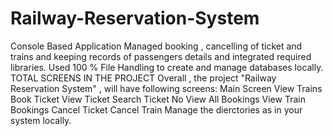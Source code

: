 # Railway-Reservation-System
Console Based Application Managed booking , cancelling of ticket and trains and keeping records of passengers details and integrated required libraries. Used 100 % File Handling to create and manage databases locally. TOTAL SCREENS IN THE PROJECT Overall , the project "Railway Reservation System" , will have following screens:
Main Screen
View Trains
Book Ticket
View Ticket
Search Ticket No
View All Bookings
View Train Bookings
Cancel Ticket
Cancel Train
Manage the dierctories as in your system locally.

